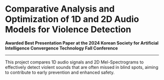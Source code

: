 # Comparative Analysis and Optimization of 1D and 2D Audio Models for Violence Detection

**Awarded Best Presentation Paper at the 2024 Korean Society for Artificial Intelligence Convergence Technology Fall Conference**

---

This project compares 1D audio signals and 2D Mel-Spectrograms to effectively detect violent sounds that are often missed in blind spots, aiming to contribute to early prevention and enhanced safety.
